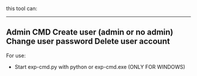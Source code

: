this tool can:

------------
Admin CMD
Create user (admin or no admin)
Change user password
Delete user account
------------

For use:

- Start exp-cmd.py with python or exp-cmd.exe
(ONLY FOR WINDOWS)

